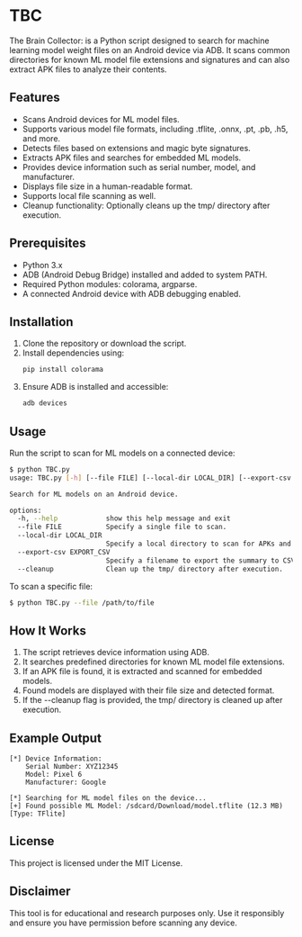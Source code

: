 # TBC

The Brain Collector: is a Python script designed to search for machine learning model weight files on an Android device via ADB. It scans common directories for known ML model file extensions and signatures and can also extract APK files to analyze their contents.

## Features
- Scans Android devices for ML model files.
- Supports various model file formats, including .tflite, .onnx, .pt, .pb, .h5, and more.
- Detects files based on extensions and magic byte signatures.
- Extracts APK files and searches for embedded ML models.
- Provides device information such as serial number, model, and manufacturer.
- Displays file size in a human-readable format.
- Supports local file scanning as well.
- Cleanup functionality: Optionally cleans up the tmp/ directory after execution.

## Prerequisites
- Python 3.x
- ADB (Android Debug Bridge) installed and added to system PATH.
- Required Python modules: colorama, argparse.
- A connected Android device with ADB debugging enabled.

## Installation
1. Clone the repository or download the script.
2. Install dependencies using:
   ```bash
   pip install colorama
   ```
3. Ensure ADB is installed and accessible:
   ```bash
   adb devices
   ```

## Usage
Run the script to scan for ML models on a connected device:
```bash
$ python TBC.py
usage: TBC.py [-h] [--file FILE] [--local-dir LOCAL_DIR] [--export-csv EXPORT_CSV] [--cleanup]

Search for ML models on an Android device.

options:
  -h, --help            show this help message and exit
  --file FILE           Specify a single file to scan.
  --local-dir LOCAL_DIR
                        Specify a local directory to scan for APKs and ML models.
  --export-csv EXPORT_CSV
                        Specify a filename to export the summary to CSV.
  --cleanup             Clean up the tmp/ directory after execution.

```

To scan a specific file:
```bash
$ python TBC.py --file /path/to/file
```

## How It Works
1. The script retrieves device information using ADB.
2. It searches predefined directories for known ML model file extensions.
3. If an APK file is found, it is extracted and scanned for embedded models.
4. Found models are displayed with their file size and detected format.
5. If the --cleanup flag is provided, the tmp/ directory is cleaned up after execution.

## Example Output
```
[*] Device Information:
    Serial Number: XYZ12345
    Model: Pixel 6
    Manufacturer: Google

[*] Searching for ML model files on the device...
[+] Found possible ML Model: /sdcard/Download/model.tflite (12.3 MB) [Type: TFlite]
```

## License
This project is licensed under the MIT License.

## Disclaimer
This tool is for educational and research purposes only. Use it responsibly and ensure you have permission before scanning any device.

